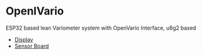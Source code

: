 # OpenIVario
ESP32 based lean Variometer system with OpenVario Interface, u8g2 based

- [ Display ](https://github.com/iltis42/OpenIVario/blob/DM-R1/images/LCD-Display.jpg)
- [ Sensor Board ](https://github.com/iltis42/OpenIVario/blob/DM-R1/images/Sensorboard.jpg)
